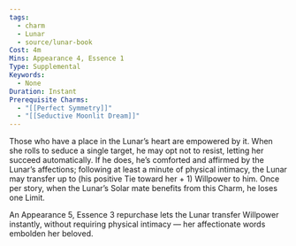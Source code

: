 ```yaml
---
tags:
  - charm
  - Lunar
  - source/lunar-book
Cost: 4m
Mins: Appearance 4, Essence 1
Type: Supplemental
Keywords:
  - None
Duration: Instant
Prerequisite Charms:
  - "[[Perfect Symmetry]]"
  - "[[Seductive Moonlit Dream]]"
---
```

Those who have a place in the Lunar’s heart are empowered by it. When she rolls to seduce a single target, he may opt not to resist, letting her succeed automatically. If he does, he’s comforted and affirmed  by the Lunar’s affections; following at least a minute of physical intimacy, the Lunar may transfer up to (his positive Tie toward her + 1) Willpower to him. Once per story, when the Lunar’s Solar mate benefits from this Charm, he loses one Limit. 

An Appearance 5, Essence 3 repurchase lets the Lunar transfer Willpower instantly, without requiring physical intimacy — her affectionate words embolden her beloved.